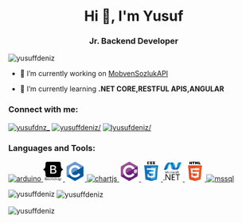 <h1 align="center">Hi 👋, I'm Yusuf</h1>
<h3 align="center">Jr. Backend Developer</h3>

<p align="left"> <img src="https://komarev.com/ghpvc/?username=yusuffdeniz&label=Profile%20views&color=0e75b6&style=flat" alt="yusuffdeniz" /> </p>

- 🔭 I’m currently working on [MobvenSozlukAPI](https://github.com/yusuffdeniz/MobvenSozluk)

- 🌱 I’m currently learning **.NET CORE,RESTFUL APIS,ANGULAR**

<h3 align="left">Connect with me:</h3>
<p align="left">
<a href="https://twitter.com/yusufdnz_" target="blank"><img align="center" src="https://raw.githubusercontent.com/rahuldkjain/github-profile-readme-generator/master/src/images/icons/Social/twitter.svg" alt="yusufdnz_" height="30" width="40" /></a>
<a href="https://linkedin.com/in/yusuffdeniz/" target="blank"><img align="center" src="https://raw.githubusercontent.com/rahuldkjain/github-profile-readme-generator/master/src/images/icons/Social/linked-in-alt.svg" alt="yusuffdeniz/" height="30" width="40" /></a>
<a href="https://instagram.com/lyusufdeniz/" target="blank"><img align="center" src="https://raw.githubusercontent.com/rahuldkjain/github-profile-readme-generator/master/src/images/icons/Social/instagram.svg" alt="lyusufdeniz/" height="30" width="40" /></a>
</p>

<h3 align="left">Languages and Tools:</h3>
<p align="left"> <a href="https://www.arduino.cc/" target="_blank" rel="noreferrer"> <img src="https://cdn.worldvectorlogo.com/logos/arduino-1.svg" alt="arduino" width="40" height="40"/> </a> <a href="https://getbootstrap.com" target="_blank" rel="noreferrer"> <img src="https://raw.githubusercontent.com/devicons/devicon/master/icons/bootstrap/bootstrap-plain-wordmark.svg" alt="bootstrap" width="40" height="40"/> </a> <a href="https://www.cprogramming.com/" target="_blank" rel="noreferrer"> <img src="https://raw.githubusercontent.com/devicons/devicon/master/icons/c/c-original.svg" alt="c" width="40" height="40"/> </a> <a href="https://www.chartjs.org" target="_blank" rel="noreferrer"> <img src="https://www.chartjs.org/media/logo-title.svg" alt="chartjs" width="40" height="40"/> </a> <a href="https://www.w3schools.com/cs/" target="_blank" rel="noreferrer"> <img src="https://raw.githubusercontent.com/devicons/devicon/master/icons/csharp/csharp-original.svg" alt="csharp" width="40" height="40"/> </a> <a href="https://www.w3schools.com/css/" target="_blank" rel="noreferrer"> <img src="https://raw.githubusercontent.com/devicons/devicon/master/icons/css3/css3-original-wordmark.svg" alt="css3" width="40" height="40"/> </a> <a href="https://dotnet.microsoft.com/" target="_blank" rel="noreferrer"> <img src="https://raw.githubusercontent.com/devicons/devicon/master/icons/dot-net/dot-net-original-wordmark.svg" alt="dotnet" width="40" height="40"/> </a> <a href="https://www.w3.org/html/" target="_blank" rel="noreferrer"> <img src="https://raw.githubusercontent.com/devicons/devicon/master/icons/html5/html5-original-wordmark.svg" alt="html5" width="40" height="40"/> </a> <a href="https://www.microsoft.com/en-us/sql-server" target="_blank" rel="noreferrer"> <img src="https://www.svgrepo.com/show/303229/microsoft-sql-server-logo.svg" alt="mssql" width="40" height="40"/> </a> </p>

<p><img align="left" src="https://github-readme-stats.vercel.app/api/top-langs?username=yusuffdeniz&show_icons=true&theme=dark&locale=en&layout=compact" alt="yusuffdeniz" /></p>

<p>&nbsp;<img align="center" src="https://github-readme-stats.vercel.app/api?username=yusuffdeniz&show_icons=true&theme=dark&locale=en" alt="yusuffdeniz" /></p>

<p><img align="center" src="https://github-readme-streak-stats.herokuapp.com/?user=yusuffdeniz&theme=dark" alt="yusuffdeniz" /></p>

